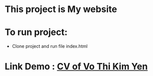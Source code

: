 # This project is My website 

# To run project:
- Clone project and run file index.html

# Link Demo : [CV of Vo Thi Kim Yen](https://vothikimyen108.github.io/enen/)